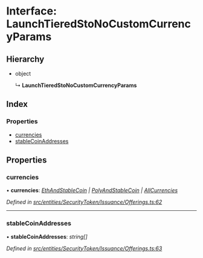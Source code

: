 # Interface: LaunchTieredStoNoCustomCurrencyParams

## Hierarchy

- object

  ↳ **LaunchTieredStoNoCustomCurrencyParams**

## Index

### Properties

- [currencies](_entities_securitytoken_issuance_offerings_.launchtieredstonocustomcurrencyparams.md#currencies)
- [stableCoinAddresses](_entities_securitytoken_issuance_offerings_.launchtieredstonocustomcurrencyparams.md#stablecoinaddresses)

## Properties

### currencies

• **currencies**: _[EthAndStableCoin](../modules/_entities_securitytoken_issuance_offerings_.md#ethandstablecoin) | [PolyAndStableCoin](../modules/_entities_securitytoken_issuance_offerings_.md#polyandstablecoin) | [AllCurrencies](../modules/_entities_securitytoken_issuance_offerings_.md#allcurrencies)_

_Defined in [src/entities/SecurityToken/Issuance/Offerings.ts:62](https://github.com/PolymathNetwork/polymath-sdk/blob/c47ae7a/src/entities/SecurityToken/Issuance/Offerings.ts#L62)_

---

### stableCoinAddresses

• **stableCoinAddresses**: _string[]_

_Defined in [src/entities/SecurityToken/Issuance/Offerings.ts:63](https://github.com/PolymathNetwork/polymath-sdk/blob/c47ae7a/src/entities/SecurityToken/Issuance/Offerings.ts#L63)_
